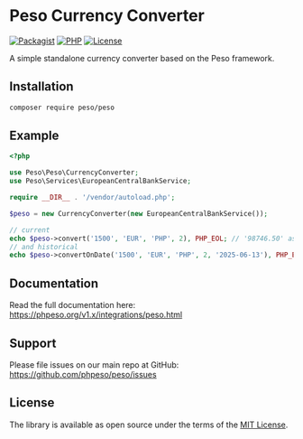 # Peso Currency Converter

[![Packagist]][Packagist Link]
[![PHP]][Packagist Link]
[![License]][License Link]

[Packagist]: https://img.shields.io/packagist/v/peso/peso.svg?style=flat-square
[PHP]: https://img.shields.io/packagist/php-v/peso/peso.svg?style=flat-square
[License]: https://img.shields.io/packagist/l/peso/peso.svg?style=flat-square

[Packagist Link]: https://packagist.org/packages/peso/peso
[License Link]: LICENSE.md

A simple standalone currency converter based on the Peso framework.

## Installation

```bash
composer require peso/peso
```

## Example

```php
<?php

use Peso\Peso\CurrencyConverter;
use Peso\Services\EuropeanCentralBankService;

require __DIR__ . '/vendor/autoload.php';

$peso = new CurrencyConverter(new EuropeanCentralBankService());

// current
echo $peso->convert('1500', 'EUR', 'PHP', 2), PHP_EOL; // '98746.50' as of 2025-06-22
// and historical
echo $peso->convertOnDate('1500', 'EUR', 'PHP', 2, '2025-06-13'), PHP_EOL; // '97059.00'
```

## Documentation

Read the full documentation here: <https://phpeso.org/v1.x/integrations/peso.html>

## Support

Please file issues on our main repo at GitHub: <https://github.com/phpeso/peso/issues>

## License

The library is available as open source under the terms of the [MIT License][License Link].
